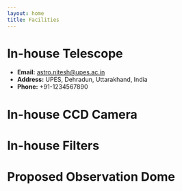 ```yaml
---
layout: home
title: Facilities
---
```


# In-house Telescope

- **Email:** astro.nitesh@upes.ac.in
- **Address:** UPES, Dehradun, Uttarakhand, India
- **Phone:** +91-1234567890


# In-house CCD Camera


# In-house Filters

# Proposed Observation Dome
